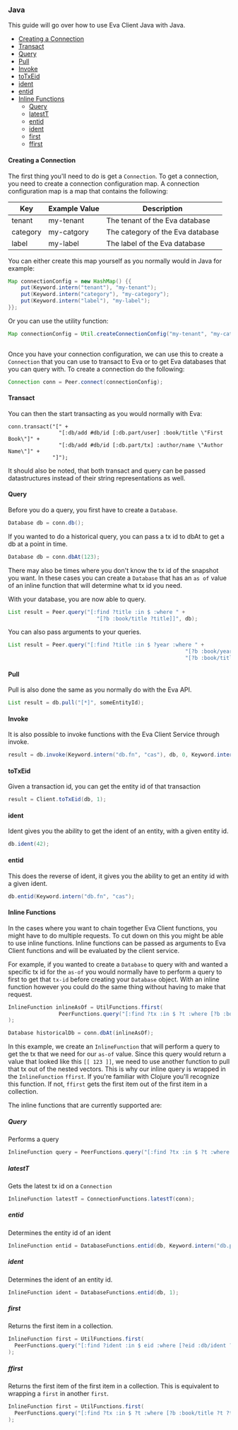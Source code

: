 ### Java

This guide will go over how to use Eva Client Java with Java.

<!-- toc -->

- [Creating a Connection](#creating-a-connection)
- [Transact](#transact)
- [Query](#query)
- [Pull](#pull)
- [Invoke](#invoke)
- [toTxEid](#totxeid)
- [ident](#ident)
- [entid](#entid)
- [Inline Functions](#inline-functions)
  * [Query](#query-1)
  * [latestT](#latestt)
  * [entid](#entid-1)
  * [ident](#ident-1)
  * [first](#first)
  * [ffirst](#ffirst)

<!-- tocstop -->

#### Creating a Connection

The first thing you'll need to do is get a `Connection`. To get a connection, you need to create a connection configuration map.
A connection configuration map is a map that contains the following:

| Key | Example Value | Description                        |
|----------|-------------|-----------------------------------------|
| tenant | my-tenant | The tenant of the Eva database |
| category | my-catgory | The category of the Eva database |
| label | my-label | The label of the Eva database |

You can either create this map yourself as you normally would in Java for example:
```java
Map connectionConfig = new HashMap() {{
	put(Keyword.intern("tenant"), "my-tenant");
	put(Keyword.intern("category"), "my-category");
	put(Keyword.intern("label"), "my-label");
}};
```

Or you can use the utility function:
```java
Map connectionConfig = Util.createConnectionConfig("my-tenant", "my-category", "my-label");
																																																			
```

Once you have your connection configuration, we can use this to create a `Connection` that you can use to transact to Eva
or to get Eva databases that you can query with. To create a connection do the following:

```java
Connection conn = Peer.connect(connectionConfig);
```

#### Transact

You can then the start transacting as you would normally with Eva:
```
conn.transact("[" +
                "[:db/add #db/id [:db.part/user] :book/title \"First Book\"]" +
                "[:db/add #db/id [:db.part/tx] :author/name \"Author Name\"]" +
              "]");
```

It should also be noted, that both transact and query can be passed datastructures instead of their string representations as well.

#### Query

Before you do a query, you first have to create a `Database`.

```java
Database db = conn.db();
```

If you wanted to do a historical query, you can pass a tx id to dbAt to get a db at a point in time.

```java
Database db = conn.dbAt(123);
```

There may also be times where you don't know the tx id of the snapshot you want. 
In these cases you can create a `Database` that has an `as of` value of an inline function that will determine what tx id you need.


With your database, you are now able to query.

```java
List result = Peer.query("[:find ?title :in $ :where " +
                            "[?b :book/title ?title]]", db);
```

You can also pass arguments to your queries.

```java
List result = Peer.query("[:find ?title :in $ ?year :where " + 
														"[?b :book/year_published ?year]" +
														"[?b :book/title ?title]]", db, 2017);
```


#### Pull

Pull is also done the same as you normally do with the Eva API.

```java
List result = db.pull("[*]", someEntityId);
```

#### Invoke

It is also possible to invoke functions with the Eva Client Service through invoke.

```java
result = db.invoke(Keyword.intern("db.fn", "cas"), db, 0, Keyword.intern("db", "doc"), "The default database partition.", "Testing");
```

#### toTxEid

Given a transaction id, you can get the entity id of that transaction

```java
result = Client.toTxEid(db, 1);
```

#### ident

Ident gives you the ability to get the ident of an entity, with a given entity id.

```java
db.ident(42);
````

#### entid

This does the reverse of ident, it gives you the ability to get an entity id with a given ident.

```java
db.entid(Keyword.intern("db.fn", "cas");
```


#### Inline Functions

In the cases where you want to chain together Eva Client functions, you might have to do multiple requests.
To cut down on this you might be able to use inline functions. Inline functions can be passed as arguments to Eva Client functions
and will be evaluated by the client service.

For example, if you wanted to create a `Database` to query with and wanted a specific tx id for the `as-of` you would 
normally have to perform a query to first to get that `tx-id` before creating your `Database` object. With an inline function 
however you could do the same thing without having to make that request.

```java
InlineFunction inlineAsOf = UtilFunctions.ffirst(
                PeerFunctions.query("[:find ?tx :in $ ?t :where [?b :book/title ?t ?tx]]", db, "First Book")
);

Database historicalDb = conn.dbAt(inlineAsOf);
```

In this example, we create an `InlineFunction` that will perform a query to get the tx that we need for our `as-of` value.
Since this query would return a value that looked like this `[[ 123 ]]`, we need to use another function to pull that tx out of the nested vectors.
This is why our inline query is wrapped in the `InlineFunction` `ffirst`. If you're familiar with Clojure you'll recognize this function.
If not, `ffirst` gets the first item out of the first item in a collection.

The inline functions that are currently supported are:

##### Query

Performs a query

```java
InlineFunction query = PeerFunctions.query("[:find ?tx :in $ ?t :where [?b :book/title ?t ?tx]]", db, "First Book");
```

##### latestT

Gets the latest tx id on a `Connection`

```java
InlineFunction latestT = ConnectionFunctions.latestT(conn);
```

##### entid

Determines the entity id of an ident

```java
InlineFunction entid = DatabaseFunctions.entid(db, Keyword.intern("db.part", "tx"));
```

##### ident

Determines the ident of an entity id.

```java
InlineFunction ident = DatabaseFunctions.entid(db, 1);
```

##### first

Returns the first item in a collection.

```java
InlineFunction first = UtilFunctions.first(
  PeerFunctions.query("[:find ?ident :in $ eid :where [?eid :db/ident ?ident]]", db)      
);
```

##### ffirst

Returns the first item of the first item in a collection. This is equivalent to wrapping a `first` in another `first`. 

```java
InlineFunction first = UtilFunctions.first(
  PeerFunctions.query("[:find ?tx :in $ ?t :where [?b :book/title ?t ?tx]]", db, "First Book")      
);
```